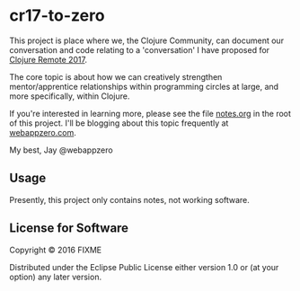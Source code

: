 # cr17-to-zero

This project is place where we, the Clojure Community, can document our conversation and code relating to a 'conversation' I have proposed for [Clojure Remote 2017](https://clojureremote.com/).

The core topic is about how we can creatively strengthen mentor/apprentice relationships within programming circles at large, and more specifically, within Clojure.

If you're interested in learning more, please see the file [notes.org](https://github.com/webappzero/cr17-to-zero/blob/master/notes.org) in the root of this project. I'll be blogging about this topic frequently at [webappzero.com](http://webappzero.com).

My best,
Jay
@webappzero

## Usage

Presently, this project only contains notes, not working software.

## License for Software

Copyright © 2016 FIXME

Distributed under the Eclipse Public License either version 1.0 or (at
your option) any later version.



